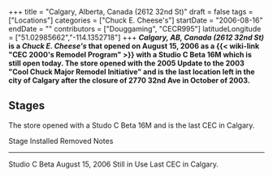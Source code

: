 +++
title = "Calgary, Alberta, Canada (2612 32nd St)"
draft = false
tags = ["Locations"]
categories = ["Chuck E. Cheese's"]
startDate = "2006-08-16"
endDate = ""
contributors = ["Douggaming", "CECR995"]
latitudeLongitude = ["51.02985662","-114.1352718"]
+++
***Calgary, AB, Canada (2612 32nd St)* is a *Chuck E. Cheese's* that opened on August 15, 2006 as a {{< wiki-link "CEC 2000's Remodel Program" >}} with a Studio C Beta 16M which is still open today.
The store opened with the 2005 Update to the 2003 "Cool Chuck Major Remodel Initiative" and is the last location left in the city of Calgary after the closure of 2770 32nd Ave in October of 2003.**

## Stages

The store opened with a Studo C Beta 16M and is the last CEC in Calgary.

  Stage           Installed         Removed        Notes
  --------------- ----------------- -------------- ----------------------
  Studio C Beta   August 15, 2006   Still in Use   Last CEC in Calgary.
                                                   

